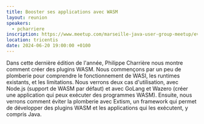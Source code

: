 ```yaml
---
title: Booster ses applications avec WASM
layout: reunion
speakers:
  - pcharriere
inscription: https://www.meetup.com/marseille-java-user-group-meetup/events/301032220
location: tricentis
date: 2024-06-20 19:00:00 +0100
---
```

Dans cette dernière édition de l'année, Philippe Charrière nous montre comment créer des plugins WASM.
Nous commençons par un peu de plomberie pour comprendre le fonctionnement de WASI, les runtimes existants, et les limitations.
Nous verrons deux cas d'utilisation, avec Node.js (support de WASM par défaut) et avec GoLang et Wazero (créer une application qui peux exécuter des programmes WASM).
Ensuite, nous verrons comment éviter la plomberie avec Extism, un framework qui permet de développer des plugins WASM et les applications qui les exécutent, y compris Java.